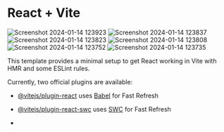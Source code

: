 # React + Vite

![Screenshot 2024-01-14 123923](https://github.com/Tiran-Jayasekara/React-Redux-toolkit/assets/70306643/d9ae2e3e-3ffb-43a5-8d70-8d1d9a447b2f)
![Screenshot 2024-01-14 123837](https://github.com/Tiran-Jayasekara/React-Redux-toolkit/assets/70306643/a20f7245-d82f-464b-8ba7-87f79f95c3b0)
![Screenshot 2024-01-14 123823](https://github.com/Tiran-Jayasekara/React-Redux-toolkit/assets/70306643/6773c6ef-a504-48af-938d-db664147a292)
![Screenshot 2024-01-14 123808](https://github.com/Tiran-Jayasekara/React-Redux-toolkit/assets/70306643/2c1f9bfe-c21a-40ed-aa23-3b3e72121761)
![Screenshot 2024-01-14 123752](https://github.com/Tiran-Jayasekara/React-Redux-toolkit/assets/70306643/13bc27fc-d884-4eba-9950-f1051ad36456)
![Screenshot 2024-01-14 123735](https://github.com/Tiran-Jayasekara/React-Redux-toolkit/assets/70306643/b1fd9142-f411-46a8-95b6-bd0f75fbbf95)


This template provides a minimal setup to get React working in Vite with HMR and some ESLint rules.

Currently, two official plugins are available:

- [@vitejs/plugin-react](https://github.com/vitejs/vite-plugin-react/blob/main/packages/plugin-react/README.md) uses [Babel](https://babeljs.io/) for Fast Refresh
- [@vitejs/plugin-react-swc](https://github.com/vitejs/vite-plugin-react-swc) uses [SWC](https://swc.rs/) for Fast Refresh

- 
